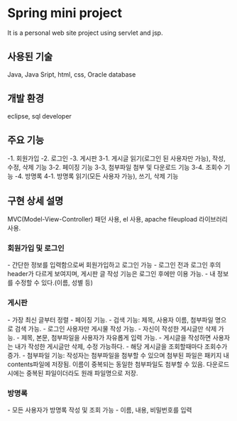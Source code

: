 # Spring mini project
It is a personal web site project using servlet and jsp.

<h2>사용된 기술</h2>
Java, Java Sript, html, css, Oracle database

<h2>개발 환경</h2>
eclipse, sql developer

<h2>주요 기능</h2>

-1. 회원가입
-2. 로그인
-3. 게시판
  3-1. 게시글 읽기(로그인 된 사용자만 가능), 작성, 수정, 삭제 기능
  3-2. 페이징 기능
  3-3, 첨부파일 첨부 및 다운로드 기능
  3-4. 조회수 기능
-4. 방명록
  4-1. 방명록 읽기(모든 사용자 가능), 쓰기, 삭제 기능
  
  
  
<h2>구현 상세 설명</h2>
MVC(Model-View-Controller) 패던 사용, el 사용, apache fileupload 라이브러리 사용.

<h3>회원가입 및 로그인</h3>
- 간단한 정보를 입력함으로써 회원가입하고 로그인 가능
- 로그인 전과 로그인 후의 header가 다르게 보여지며, 게시판 글 작성 기능은 로그인 후에만 이용 가능.
- 내 정보를 수정할 수 있다.(이름, 성별 등)


<h3>게시판</h3>
- 가장 최신 글부터 정렬
- 페이징 기능.
- 검색 기능: 제목, 사용자 이름, 첨부파일 명으로 검색 가능.
- 로그인 사용자만 게시물 작성 가능.
- 자신이 작성한 게시글만 삭제 가능.
- 제목, 본문, 첨부파일을 사용자가 자유롭게 입력 가능.
- 게시글을 작성하면 사용자는 내가 작성한 게시글만 삭제, 수정 가능하다.
- 해당 게시글을 조회할때마다 조회수가 증가.
- 첨부파일 기능: 작성자는 첨부파일을 첨부할 수 있으며 첨부된 파일은 패키지 내 contents파일에 저장됨. 이름이 중복되는 동일한 첨부파일도 첨부할 수 있음. 다운로드시에는 중복된 파일이더라도 원래 파일명으로 저장.

  

<h3>방명록</h3>
- 모든 사용자가 방명록 작성 및 조회 가능
- 이름, 내용, 비밀번호를 입력

